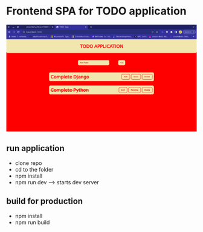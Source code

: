 # Frontend SPA for TODO application

![frontend sample image](https://github.com/akashkola/ReactTODOFrontend/blob/master/frontend.png?raw=true)

## run application

- clone repo
- cd to the folder
- npm install
- npm run dev --> starts dev server

## build for production

- npm install
- npm run build
